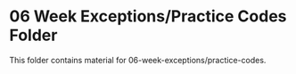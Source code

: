 # 06 Week Exceptions/Practice Codes Folder

This folder contains material for 06-week-exceptions/practice-codes.